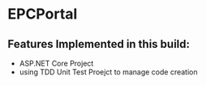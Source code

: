 # EPCPortal
## Features Implemented in this build:
- ASP.NET Core Project 
- using TDD Unit Test Proejct to manage code creation
